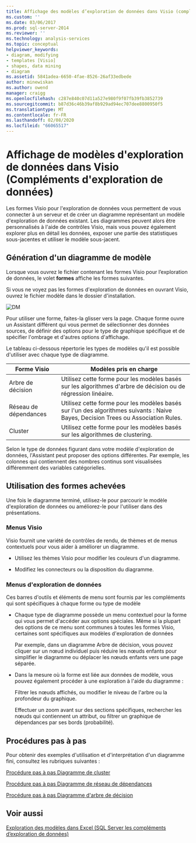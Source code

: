 ```yaml
---
title: Affichage des modèles d’exploration de données dans Visio (compléments d’exploration de données) | Microsoft Docs
ms.custom: ''
ms.date: 03/06/2017
ms.prod: sql-server-2014
ms.reviewer: ''
ms.technology: analysis-services
ms.topic: conceptual
helpviewer_keywords:
- diagram, modifying
- templates [Visio]
- shapes, data mining
- diagram
ms.assetid: 5841adea-6650-4fae-8526-26af33edbede
author: minewiskan
ms.author: owend
manager: craigg
ms.openlocfilehash: c287e840c07d11a527e980f9f07fb39fb3852739
ms.sourcegitcommit: b87d36c46b39af8b929ad94ec707dee8800950f5
ms.translationtype: MT
ms.contentlocale: fr-FR
ms.lasthandoff: 02/08/2020
ms.locfileid: "66065517"
---
```

# <a name="viewing-data-mining-models-in-visio-data-mining-add-ins"></a>Affichage de modèles d'exploration de données dans Visio (Compléments d'exploration de données)
  Les formes Visio pour l'exploration de données vous permettent de vous connecter à un serveur et de créer un diagramme représentant un modèle d'exploration de données existant. Les diagrammes peuvent alors être personnalisés à l'aide de contrôles Visio, mais vous pouvez également explorer plus en détail les données, exposer une partie des statistiques sous-jacentes et utiliser le modèle sous-jacent.  
  
## <a name="building-a-model-diagram"></a>Génération d'un diagramme de modèle  
 Lorsque vous ouvrez le fichier contenant les formes Visio pour l’exploration de données, le volet **formes** affiche les formes suivantes.  
  
 Si vous ne voyez pas les formes d'exploration de données en ouvrant Visio, ouvrez le fichier modèle dans le dossier d'installation.  
  
 ![DM](media/dm-stencil.gif "DM")  
  
 Pour utiliser une forme, faites-la glisser vers la page. Chaque forme ouvre un Assistant différent qui vous permet de sélectionner des données sources, de définir des options pour le type de graphique spécifique et de spécifier l'ombrage et d'autres options d'affichage.  
  
 Le tableau ci-dessous répertorie les types de modèles qu'il est possible d'utiliser avec chaque type de diagramme.  
  
|Forme Visio|Modèles pris en charge|  
|-----------------|----------------------|  
|Arbre de décision|Utilisez cette forme pour les modèles basés sur les algorithmes d'arbre de décision ou de régression linéaire.|  
|Réseau de dépendances|Utilisez cette forme pour les modèles basés sur l'un des algorithmes suivants : Naive Bayes, Decision Trees ou Association Rules.|  
|Cluster|Utilisez cette forme pour les modèles basés sur les algorithmes de clustering.|  
  
 Selon le type de données figurant dans votre modèle d'exploration de données, l'Assistant peut proposer des options différentes. Par exemple, les colonnes qui contiennent des nombres continus sont visualisées différemment des variables catégorielles.  
  
## <a name="working-with-completed-shapes"></a>Utilisation des formes achevées  
 Une fois le diagramme terminé, utilisez-le pour parcourir le modèle d'exploration de données ou améliorez-le pour l'utiliser dans des présentations.  
  
### <a name="visio-menus"></a>Menus Visio  
 Visio fournit une variété de contrôles de rendu, de thèmes et de menus contextuels pour vous aider à améliorer un diagramme.  
  
-   Utilisez les thèmes Visio pour modifier les couleurs d'un diagramme.  
  
-   Modifiez les connecteurs ou la disposition du diagramme.  
  
### <a name="data-mining-menus"></a>Menus d'exploration de données  
 Ces barres d'outils et éléments de menu sont fournis par les compléments qui sont spécifiques à chaque forme ou type de modèle  
  
-   Chaque type de diagramme possède un menu contextuel pour la forme qui vous permet d'accéder aux options spéciales. Même si la plupart des options de ce menu sont communes à toutes les formes Visio, certaines sont spécifiques aux modèles d'exploration de données  
  
     Par exemple, dans un diagramme Arbre de décision, vous pouvez cliquer sur un nœud individuel puis réduire les nœuds enfants pour simplifier le diagramme ou déplacer les nœuds enfants vers une page séparée.  
  
-   Dans la mesure où la forme est liée aux données de modèle, vous pouvez également procéder à une exploration à l'aide du diagramme :  
  
     Filtrer les nœuds affichés, ou modifier le niveau de l'arbre ou la profondeur du graphique.  
  
     Effectuer un zoom avant sur des sections spécifiques, rechercher les nœuds qui contiennent un attribut, ou filtrer un graphique de dépendances par ses bords (probabilité).  
  
## <a name="walkthroughs"></a>Procédures pas à pas  
 Pour obtenir des exemples d'utilisation et d'interprétation d'un diagramme fini, consultez les rubriques suivantes :  
  
 [Procédure pas à pas Diagramme de cluster](cluster-diagram-walkthrough-data-mining-add-ins.md)  
  
 [Procédure pas à pas Diagramme de réseau de dépendances](dependency-network-diagram-walkthrough-data-mining-add-ins.md)  
  
 [Procédure pas à pas Diagramme d'arbre de décision](decision-tree-diagram-walkthrough-data-mining-add-ins.md)  
  
## <a name="see-also"></a>Voir aussi  
 [Exploration des modèles dans Excel &#40;SQL Server les compléments d’exploration de données&#41;](browsing-models-in-excel-sql-server-data-mining-add-ins.md)  
  
  

